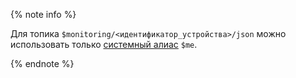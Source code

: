 {% note info %}

Для топика `$monitoring/<идентификатор_устройства>/json` можно использовать только [системный алиас](../../iot-core/concepts/topic/usage.md#mealias) `$me`.

{% endnote %}